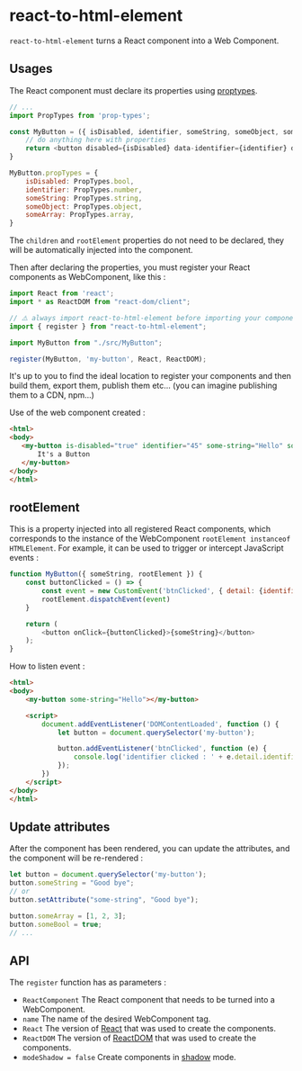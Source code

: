 # react-to-html-element

`react-to-html-element` turns a React component into a Web Component.

## Usages
The React component must declare its properties using [proptypes](https://www.npmjs.com/package/prop-types).

```js
// ...
import PropTypes from 'prop-types';

const MyButton = ({ isDisabled, identifier, someString, someObject, someArray, children }) => {
    // do anything here with properties
    return <button disabled={isDisabled} data-identifier={identifier} data-extra={someString}>{children}</button>
}

MyButton.propTypes = {
    isDisabled: PropTypes.bool,
    identifier: PropTypes.number,
    someString: PropTypes.string,
    someObject: PropTypes.object,
    someArray: PropTypes.array,
}
```

The `children` and `rootElement` properties do not need to be declared, they will be automatically injected into the component.

Then after declaring the properties, you must register your React components as WebComponent, like this :

```js
import React from 'react';
import * as ReactDOM from "react-dom/client";

// ⚠️ always import react-to-html-element before importing your components
import { register } from "react-to-html-element";

import MyButton from "./src/MyButton";

register(MyButton, 'my-button', React, ReactDOM);
```

It's up to you to find the ideal location to register your components and then build them, export them, publish them etc... (you can imagine publishing them to a CDN, npm...)

Use of the web component created :

```html
<html>
<body>
   <my-button is-disabled="true" identifier="45" some-string="Hello" some-object='{"name": "Will"}' some-array="[1, 2, 3]">
       It's a Button
   </my-button>
</body>
</html>
```

## rootElement

This is a property injected into all registered React components, which corresponds to the instance of the WebComponent `rootElement instanceof HTMLElement`. For example, it can be used to trigger or intercept JavaScript events :

```js
function MyButton({ someString, rootElement }) {
    const buttonClicked = () => {
        const event = new CustomEvent('btnClicked', { detail: {identifier: 45}})
        rootElement.dispatchEvent(event)
    }

    return (
        <button onClick={buttonClicked}>{someString}</button>
    );
}
```
How to listen event :
```html
<html>
<body>
    <my-button some-string="Hello"></my-button>

    <script>
        document.addEventListener('DOMContentLoaded', function () {
            let button = document.querySelector('my-button');

            button.addEventListener('btnClicked', function (e) {
                console.log('identifier clicked : ' + e.detail.identifier);
            });
        })
    </script>
</body>
</html>
```

## Update attributes
After the component has been rendered, you can update the attributes, and the component will be re-rendered :

```js
let button = document.querySelector('my-button');
button.someString = "Good bye";
// or
button.setAttribute("some-string", "Good bye");

button.someArray = [1, 2, 3];
button.someBool = true;
// ...
```
## API
The `register` function has as parameters :

- `ReactComponent` The React component that needs to be turned into a WebComponent.
- `name` The name of the desired WebComponent tag.
- `React` The version of [React](https://www.npmjs.com/package/react) that was used to create the components.
- `ReactDOM` The version of [ReactDOM](https://www.npmjs.com/package/react-dom) that was used to create the components.
- `modeShadow = false` Create components in [shadow](https://developer.mozilla.org/en-US/docs/Web/Web_Components/Using_shadow_DOM) mode.
